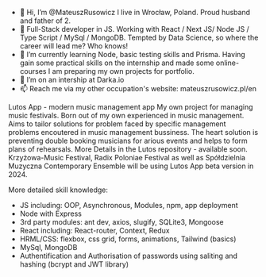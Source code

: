 - 👋 Hi, I’m @MateuszRusowicz I live in Wrocław, Poland. Proud husband and father of 2.
- 👀 Full-Stack developer in JS. Working with React / Next JS/ Node JS / Type Script / MySql / MongoDB. Tempted by Data Science, so where the career will lead me? Who knows!
- 🌱 I’m currently learning Node, basic testing skills and Prisma. Having gain some practical skills on the internship and made some online-courses I am preparing my own projects for portfolio.
- 💞️ I’m on an intership at Darka.io
- 📫 Reach me via my other occupation's website: mateuszrusowicz.pl/en

Lutos App - modern music management app
My own project for managing music festivals. Born out of my own experienced in music management. Aims to tailor solutions for problem faced by specific management problems encoutered in music management bussiness. The heart solution is preventing double booking musicians for arious events and helps to form plans of rehearsals. More Details in the Lutos repository - available soon.
Krzyżowa-Music Festival, Radix Poloniae Festival as well as Spółdzielnia Muzyczna Contemporary Ensemble will be using Lutos App beta version in 2024.

More detailed skill knowledge:
- JS including: OOP, Asynchronous, Modules, npm, app deployment
- Node with Express
- 3rd party modules: ant dev, axios, slugify, SQLite3, Mongoose
- React including: React-router, Context, Redux
- HRML/CSS: flexbox, css grid, forms, animations, Tailwind (basics)
- MySql, MongoDB
- Authentification and Authorisation of passwords using saliting and hashing (bcrypt and JWT library)



<!---
MateuszRusowicz/MateuszRusowicz is a ✨ special ✨ repository because its `README.md` (this file) appears on your GitHub profile.
You can click the Preview link to take a look at your changes.
--->
